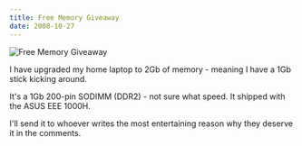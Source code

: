 ```yaml
---
title: Free Memory Giveaway
date: 2008-10-27
---
```


![Free Memory Giveaway](https://source.unsplash.com/gp8BLyaTaA0/1600x900)

I have upgraded my home laptop to 2Gb of memory - meaning I have a 1Gb stick kicking around.

It's a 1Gb 200-pin SODIMM (DDR2) - not sure what speed. It shipped with the ASUS EEE 1000H.

I'll send it to whoever writes the most entertaining reason why they deserve it in the comments.